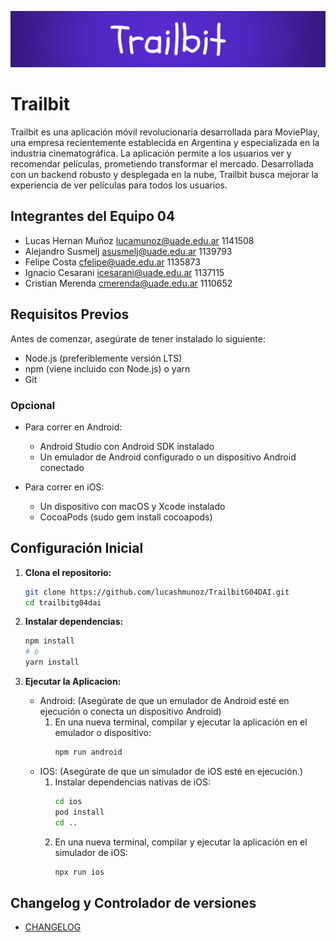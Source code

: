 ![Trailbit Logo](./app/assets/images/trailbit_banner.png)

# Trailbit

Trailbit es una aplicación móvil revolucionaria desarrollada para MoviePlay, una empresa recientemente establecida en Argentina y especializada en la industria cinematográfica. La aplicación permite a los usuarios ver y recomendar películas, prometiendo transformar el mercado. Desarrollada con un backend robusto y desplegada en la nube, Trailbit busca mejorar la experiencia de ver películas para todos los usuarios.

## Integrantes del Equipo 04

- Lucas Hernan Muñoz lucamunoz@uade.edu.ar 1141508
- Alejandro Susmelj asusmelj@uade.edu.ar 1139793
- Felipe Costa cfelipe@uade.edu.ar 1135873
- Ignacio Cesarani icesarani@uade.edu.ar 1137115
- Cristian Merenda cmerenda@uade.edu.ar 1110652

## Requisitos Previos

Antes de comenzar, asegúrate de tener instalado lo siguiente:

- Node.js (preferiblemente versión LTS)
- npm (viene incluido con Node.js) o yarn
- Git

### Opcional

- Para correr en Android:

  - Android Studio con Android SDK instalado
  - Un emulador de Android configurado o un dispositivo Android conectado

- Para correr en iOS:
  - Un dispositivo con macOS y Xcode instalado
  - CocoaPods (sudo gem install cocoapods)

## Configuración Inicial

1. **Clona el repositorio:**

   ```bash
   git clone https://github.com/lucashmunoz/TrailbitG04DAI.git
   cd trailbitg04dai
   ```

2. **Instalar dependencias:**

   ```bash
   npm install
   # o
   yarn install
   ```

3. **Ejecutar la Aplicacion:**

   - Android: (Asegúrate de que un emulador de Android esté en ejecución o conecta un dispositivo Android)
     1. En una nueva terminal, compilar y ejecutar la aplicación en el emulador o dispositivo:
        ```bash
        npm run android
        ```
   - IOS: (Asegúrate de que un simulador de iOS esté en ejecución.)
     1. Instalar dependencias nativas de iOS:
        ```bash
        cd ios
        pod install
        cd ..
        ```
     2. En una nueva terminal, compilar y ejecutar la aplicación en el simulador de iOS:
        ```bash
        npx run ios
        ```

## Changelog y Controlador de versiones

- [CHANGELOG](./CHANGELOG.md)
